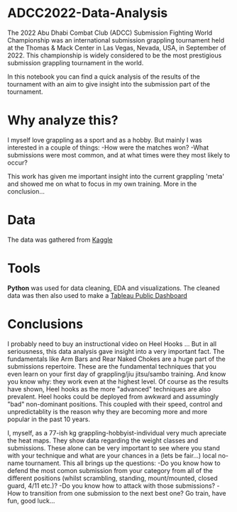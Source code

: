 # ADCC2022-Data-Analysis

The 2022 Abu Dhabi Combat Club (ADCC) Submission Fighting World Championship was an international submission grappling tournament held at the Thomas & Mack Center in Las Vegas, Nevada, USA, in September of 2022. This championship is widely considered to be the most prestigious submission grappling tournament in the world.

In this notebook you can find a quick analysis of the results of the tournament with an aim to give insight into the submission part of the tournament.

# Why analyze this?

I myself love grappling as a sport and as a hobby. But mainly I was interested in a couple of things:
-How were the matches won? 
-What submissions were most common, and at what times were they most likely to occur?

This work has given me important insight into the current grappling 'meta' and showed me on what to focus in my own training. More in the conclusion...

# Data
The data was gathered from [Kaggle](https://www.kaggle.com/datasets/matheusalves1/adcc-2022-matches-dataset)

# Tools 
__Python__ was used for data cleaning, EDA and visualizations.
The cleaned data was then also used to make a [Tableau Public Dashboard](https://public.tableau.com/views/proj1_17073084540380/Dashboard32?:language=en-US&:sid=&:display_count=n&:origin=viz_share_link)

# Conclusions 
I probably need to buy an instructional video on Heel Hooks ...
But in all seriousness, this data analysis gave insight into a very important fact. The fundamentals like Arm Bars and Rear Naked Chokes are a huge part of the submissions repertoire. These are the fundamental techniques that you even learn on your first day of grappling/jiu jitsu/sambo training. And know you know why: they work even at the highest level.
Of course as the results have shown, Heel hooks as the more "advanced" techniques are also prevalent. Heel hooks could be deployed from awkward and assumingly "bad" non-dominant positions. This coupled with their speed, control and unpredictablity is the reason why they are becoming more and more popular in the past 10 years.

I, myself, as a 77-ish kg grappling-hobbyist-individual very much apreciate the heat maps. They show data regarding the weight classes and submissions. These alone can be very important to see where you stand with your technique and what are your chances in a (lets be fair...) local no-name tournament.
This all brings up the questions: -Do you know how to defend the most comon submission from your category from all of the different positions (whilst scrambling, standing, mount/mounted, closed guard, 4/11 etc.)? -Do you know how to attack with those submissions? -How to transition from one submission to the next best one?
Go train, have fun, good luck...
